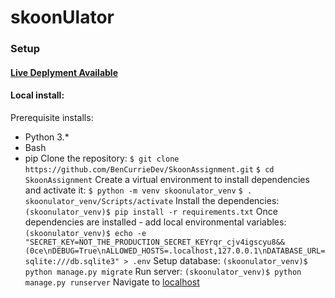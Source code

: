# skoonUlator


### Setup
#### [Live Deplyment Available](https://bencurriedev.pythonanywhere.com/)
#### Local install:
Prerequisite installs:
- Python 3.*
- Bash 
- pip
Clone the repository:
`$ git clone https://github.com/BenCurrieDev/SkoonAssignment.git`
`$ cd SkoonAssignment`
Create a virtual environment to install dependencies and activate it:
`$ python -m venv skoonulator_venv`
`$ . skoonulator_venv/Scripts/activate`
Install the dependencies:
`(skoonulator_venv)$ pip install -r requirements.txt`
Once dependencies are installed - add local environmental variables:
`(skoonulator_venv)$ echo -e "SECRET_KEY=NOT_THE_PRODUCTION_SECRET_KEYrqr_cjv4igscyu8&&(0ce\nDEBUG=True\nALLOWED_HOSTS=.localhost,127.0.0.1\nDATABASE_URL=sqlite:///db.sqlite3" > .env`
Setup database:
`(skoonulator_venv)$ python manage.py migrate`
Run server:
`(skoonulator_venv)$ python manage.py runserver`
Navigate to [localhost](http://127.0.0.1:8000)


